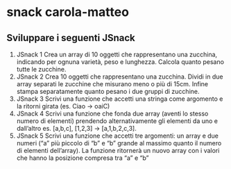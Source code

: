 snack carola-matteo
===
## Sviluppare i seguenti JSnack
1. JSnack 1
Crea un array di 10 oggetti che rappresentano una zucchina, indicando per ognuna varietà, peso e lunghezza.
Calcola quanto pesano tutte le zucchine.
2. JSnack 2
Crea 10 oggetti che rappresentano una zucchina.
Dividi in due array separati le zucchine che misurano meno o più di 15cm.
Infine stampa separatamente quanto pesano i due gruppi di zucchine.
3. JSnack 3
Scrivi una funzione che accetti una stringa come argomento e la ritorni girata (es. Ciao -> oaiC)
4. JSnack 4
Scrivi una funzione che fonda due array (aventi lo stesso numero di elementi) prendendo alternativamente gli elementi da uno e dall’altro
es. [a,b,c], [1,2,3] → [a,1,b,2,c,3].
5. JSnack 5
Scrivi una funzione che accetti tre argomenti:
un array e due numeri (“a” più piccolo di “b” e “b” grande al massimo quanto il numero di elementi dell’array).
La funzione ritornerà un nuovo array con i valori che hanno la posizione compresa tra “a” e “b”